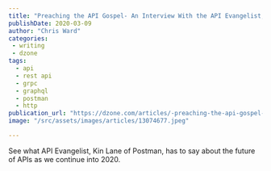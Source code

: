 ```yaml
---
title: "Preaching the API Gospel- An Interview With the API Evangelist, Kin Lane of..."
publishDate: 2020-03-09
author: "Chris Ward"
categories:
 - writing
 - dzone
tags:
  - api
  - rest api
  - grpc
  - graphql
  - postman
  - http
publication_url: "https://dzone.com/articles/-preaching-the-api-gospel-an-interview-with-the-ap"
image: "/src/assets/images/articles/13074677.jpeg"

---
```

See what API Evangelist, Kin Lane of Postman, has to say about the future of APIs as we continue into 2020.

